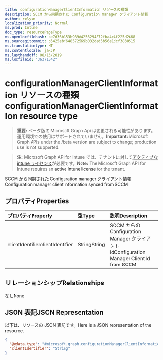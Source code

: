 ```yaml
---
title: configurationManagerClientInformation リソースの種類
description: SCCM から同期された Configuration manager クライアント情報
author: rolyon
localization_priority: Normal
ms.prod: Intune
doc_type: resourcePageType
ms.openlocfilehash: ae7d36b353b989d4256294872fba4c4f225d2668
ms.sourcegitcommit: b5425ebf648572569b032ded5b56e1dcf3830515
ms.translationtype: MT
ms.contentlocale: ja-JP
ms.lasthandoff: 08/13/2019
ms.locfileid: "36371542"
---
```

# <a name="configurationmanagerclientinformation-resource-type"></a><span data-ttu-id="4b156-103">configurationManagerClientInformation リソースの種類</span><span class="sxs-lookup"><span data-stu-id="4b156-103">configurationManagerClientInformation resource type</span></span>

> <span data-ttu-id="4b156-104">**重要:** ベータ版の Microsoft Graph Api は変更される可能性があります。運用環境での使用はサポートされていません。</span><span class="sxs-lookup"><span data-stu-id="4b156-104">**Important:** Microsoft Graph APIs under the /beta version are subject to change; production use is not supported.</span></span>

> <span data-ttu-id="4b156-105">**注:** Microsoft Graph API for Intune では、テナントに対して[アクティブな intune ライセンス](https://go.microsoft.com/fwlink/?linkid=839381)が必要です。</span><span class="sxs-lookup"><span data-stu-id="4b156-105">**Note:** The Microsoft Graph API for Intune requires an [active Intune license](https://go.microsoft.com/fwlink/?linkid=839381) for the tenant.</span></span>

<span data-ttu-id="4b156-106">SCCM から同期された Configuration manager クライアント情報</span><span class="sxs-lookup"><span data-stu-id="4b156-106">Configuration manager client information synced from SCCM</span></span>

## <a name="properties"></a><span data-ttu-id="4b156-107">プロパティ</span><span class="sxs-lookup"><span data-stu-id="4b156-107">Properties</span></span>
|<span data-ttu-id="4b156-108">プロパティ</span><span class="sxs-lookup"><span data-stu-id="4b156-108">Property</span></span>|<span data-ttu-id="4b156-109">型</span><span class="sxs-lookup"><span data-stu-id="4b156-109">Type</span></span>|<span data-ttu-id="4b156-110">説明</span><span class="sxs-lookup"><span data-stu-id="4b156-110">Description</span></span>|
|:---|:---|:---|
|<span data-ttu-id="4b156-111">clientIdentifier</span><span class="sxs-lookup"><span data-stu-id="4b156-111">clientIdentifier</span></span>|<span data-ttu-id="4b156-112">String</span><span class="sxs-lookup"><span data-stu-id="4b156-112">String</span></span>|<span data-ttu-id="4b156-113">SCCM からの Configuration Manager クライアント Id</span><span class="sxs-lookup"><span data-stu-id="4b156-113">Configuration Manager Client Id from SCCM</span></span>|

## <a name="relationships"></a><span data-ttu-id="4b156-114">リレーションシップ</span><span class="sxs-lookup"><span data-stu-id="4b156-114">Relationships</span></span>
<span data-ttu-id="4b156-115">なし</span><span class="sxs-lookup"><span data-stu-id="4b156-115">None</span></span>

## <a name="json-representation"></a><span data-ttu-id="4b156-116">JSON 表記</span><span class="sxs-lookup"><span data-stu-id="4b156-116">JSON Representation</span></span>
<span data-ttu-id="4b156-117">以下は、リソースの JSON 表記です。</span><span class="sxs-lookup"><span data-stu-id="4b156-117">Here is a JSON representation of the resource.</span></span>
<!-- {
  "blockType": "resource",
  "@odata.type": "microsoft.graph.configurationManagerClientInformation"
}
-->
``` json
{
  "@odata.type": "#microsoft.graph.configurationManagerClientInformation",
  "clientIdentifier": "String"
}
```



